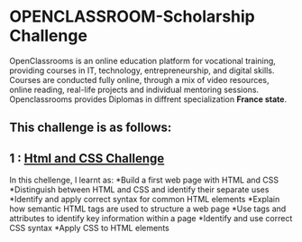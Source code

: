 # OPENCLASSROOM-Scholarship Challenge
OpenClassrooms is an online education platform for vocational training, providing courses in IT, technology, entrepreneurship, and digital skills. Courses are conducted fully online, through a mix of video resources, online reading, real-life projects and individual mentoring sessions. Openclassrooms provides Diplomas in diffrent specialization **France state**.

## This challenge is as follows:
## **1 : [Html and CSS Challenge](https://github.com/sarimurrab/OPENCLASSROOM-Scholarship/tree/master/crs1%20Build%20Your%20First%20Web%20Pages%20With%20HTML%20and%20CSS)**
In this chellenge, I learnt as:
*Build a first web page with HTML and CSS
*Distinguish between HTML and CSS and identify their separate uses
*Identify and apply correct syntax for common HTML elements
*Explain how semantic HTML tags are used to structure a web page
*Use tags and attributes to identify key information within a page
*Identify and use correct CSS syntax
*Apply CSS to HTML elements


